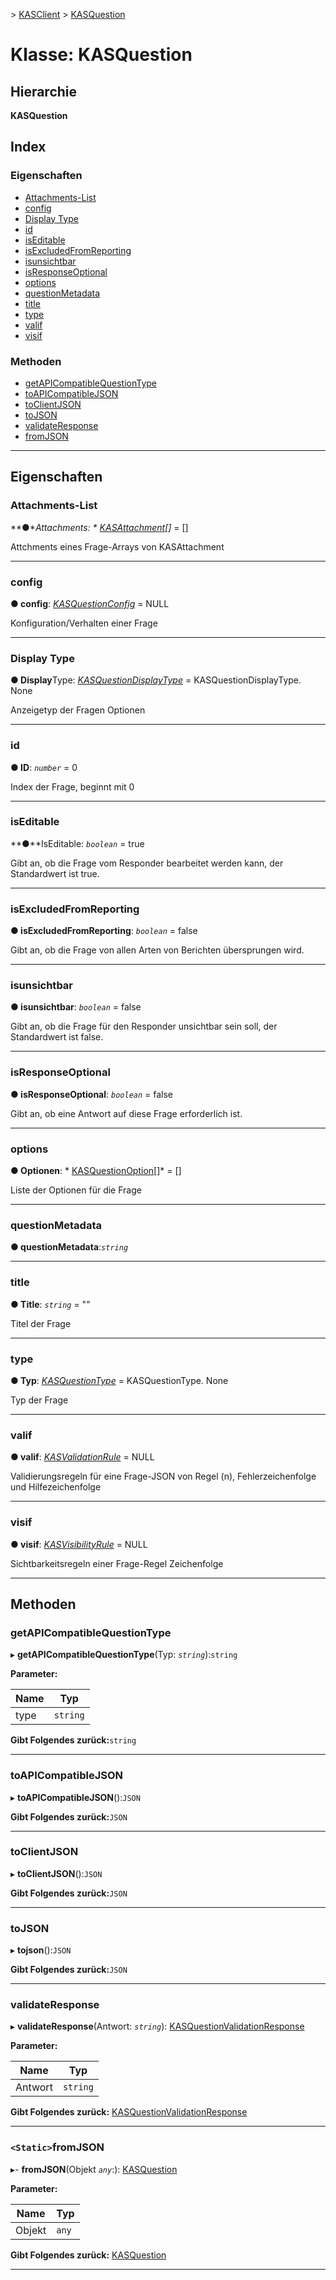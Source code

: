 [](../README.md) > [KASClient](../modules/kasclient.md) > [KASQuestion](../classes/kasclient.kasquestion.md)

# <a name="class-kasquestion"></a>Klasse: KASQuestion

## <a name="hierarchy"></a>Hierarchie

**KASQuestion**

## <a name="index"></a>Index 

### <a name="properties"></a>Eigenschaften

* [Attachments-List](kasclient.kasquestion.md#attachmentslist)
* [config](kasclient.kasquestion.md#config)
* [Display Type](kasclient.kasquestion.md#displaytype)
* [id](kasclient.kasquestion.md#id)
* [isEditable](kasclient.kasquestion.md#iseditable)
* [isExcludedFromReporting](kasclient.kasquestion.md#isexcludedfromreporting)
* [isunsichtbar](kasclient.kasquestion.md#isinvisible)
* [isResponseOptional](kasclient.kasquestion.md#isresponseoptional)
* [options](kasclient.kasquestion.md#options)
* [questionMetadata](kasclient.kasquestion.md#questionmetadata)
* [title](kasclient.kasquestion.md#title)
* [type](kasclient.kasquestion.md#type)
* [valif](kasclient.kasquestion.md#valif)
* [visif](kasclient.kasquestion.md#visif)
### <a name="methods"></a>Methoden

* [getAPICompatibleQuestionType](kasclient.kasquestion.md#getapicompatiblequestiontype)
* [toAPICompatibleJSON](kasclient.kasquestion.md#toapicompatiblejson)
* [toClientJSON](kasclient.kasquestion.md#toclientjson)
* [toJSON](kasclient.kasquestion.md#tojson)
* [validateResponse](kasclient.kasquestion.md#validateresponse)
* [fromJSON](kasclient.kasquestion.md#fromjson)

---

## <a name="properties"></a>Eigenschaften

<a id="attachmentslist"></a>

###  <a name="attachmentslist"></a>Attachments-List

**●**Attachments: * [KASAttachment](kasclient.kasattachment.md)[]* = []

Attchments eines Frage-Arrays von KASAttachment

___
<a id="config"></a>

###  <a name="config"></a>config

**● config**: *[KASQuestionConfig](kasclient.kasquestionconfig.md)* = NULL

Konfiguration/Verhalten einer Frage

___
<a id="displaytype"></a>

###  <a name="displaytype"></a>Display Type

**● Display**Type: *[KASQuestionDisplayType](../enums/kasclient.kasquestiondisplaytype.md)* = KASQuestionDisplayType. None

Anzeigetyp der Fragen Optionen

___
<a id="id"></a>

###  <a name="id"></a>id

**● ID**: *`number`* = 0

Index der Frage, beginnt mit 0

___
<a id="iseditable"></a>

###  <a name="iseditable"></a>isEditable

**●**IsEditable: *`boolean`* = true

Gibt an, ob die Frage vom Responder bearbeitet werden kann, der Standardwert ist true.

___
<a id="isexcludedfromreporting"></a>

###  <a name="isexcludedfromreporting"></a>isExcludedFromReporting

**● isExcludedFromReporting**: *`boolean`* = false

Gibt an, ob die Frage von allen Arten von Berichten übersprungen wird.

___
<a id="isinvisible"></a>

###  <a name="isinvisible"></a>isunsichtbar

**● isunsichtbar**: *`boolean`* = false

Gibt an, ob die Frage für den Responder unsichtbar sein soll, der Standardwert ist false.

___
<a id="isresponseoptional"></a>

###  <a name="isresponseoptional"></a>isResponseOptional

**● isResponseOptional**: *`boolean`* = false

Gibt an, ob eine Antwort auf diese Frage erforderlich ist.

___
<a id="options"></a>

###  <a name="options"></a>options

**● Optionen**: * [KASQuestionOption](kasclient.kasquestionoption.md)[]* = []

Liste der Optionen für die Frage

___
<a id="questionmetadata"></a>

###  <a name="questionmetadata"></a>questionMetadata

**● questionMetadata**:*`string`*

___
<a id="title"></a>

###  <a name="title"></a>title

**● Title**: *`string`* = ""

Titel der Frage

___
<a id="type"></a>

###  <a name="type"></a>type

**● Typ**: *[KASQuestionType](../enums/kasclient.kasquestiontype.md)* = KASQuestionType. None

Typ der Frage

___
<a id="valif"></a>

###  <a name="valif"></a>valif

**● valif**: *[KASValidationRule](kasclient.kasvalidationrule.md)* = NULL

Validierungsregeln für eine Frage-JSON von Regel (n), Fehlerzeichenfolge und Hilfezeichenfolge

___
<a id="visif"></a>

###  <a name="visif"></a>visif

**● visif**: *[KASVisibilityRule](kasclient.kasvisibilityrule.md)* = NULL

Sichtbarkeitsregeln einer Frage-Regel Zeichenfolge

___

## <a name="methods"></a>Methoden

<a id="getapicompatiblequestiontype"></a>

###  <a name="getapicompatiblequestiontype"></a>getAPICompatibleQuestionType

▸ **getAPICompatibleQuestionType**(Typ: *`string`*):`string`

**Parameter:**

| Name | Typ |
| ------ | ------ |
| type | `string` |

**Gibt Folgendes zurück:**`string`

___
<a id="toapicompatiblejson"></a>

###  <a name="toapicompatiblejson"></a>toAPICompatibleJSON

▸ **toAPICompatibleJSON**():`JSON`

**Gibt Folgendes zurück:**`JSON`

___
<a id="toclientjson"></a>

###  <a name="toclientjson"></a>toClientJSON

▸ **toClientJSON**():`JSON`

**Gibt Folgendes zurück:**`JSON`

___
<a id="tojson"></a>

###  <a name="tojson"></a>toJSON

▸ **tojson**():`JSON`

**Gibt Folgendes zurück:**`JSON`

___
<a id="validateresponse"></a>

###  <a name="validateresponse"></a>validateResponse

▸ **validateResponse**(Antwort: *`string`*): [KASQuestionValidationResponse](kasclient.kasquestionvalidationresponse.md)

**Parameter:**

| Name | Typ |
| ------ | ------ |
| Antwort | `string` |

**Gibt Folgendes zurück:** [KASQuestionValidationResponse](kasclient.kasquestionvalidationresponse.md)

___
<a id="fromjson"></a>

### <a name="static-fromjson"></a>`<Static>`fromJSON

▸- **fromJSON**(Objekt *`any`*:): [KASQuestion](kasclient.kasquestion.md)

**Parameter:**

| Name | Typ |
| ------ | ------ |
| Objekt | `any` |

**Gibt Folgendes zurück:** [KASQuestion](kasclient.kasquestion.md)

___

